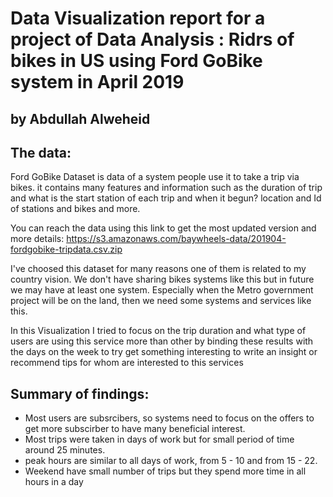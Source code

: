 # Data Visualization report for a project of Data Analysis :  Ridrs of bikes in US using Ford GoBike system in April 2019
## by Abdullah Alweheid

## The data:
Ford GoBike Dataset is data of a system people use it to take a trip via bikes. it contains many features and information such as the duration of trip and what is the start station of each trip and when it begun? location and Id of stations and bikes and more. 

You can reach the data using this link to get the most updated version and more details:
https://s3.amazonaws.com/baywheels-data/201904-fordgobike-tripdata.csv.zip

I've choosed this dataset for many reasons one of them is related to my country vision. We don't have sharing bikes systems like this but in future we may have at least one system. Especially when the Metro government project will be on the land, then we need some systems and services like this.
 
In this Visualization I tried to focus on the trip duration and what type of users are using this service more than other by binding these results with the days on the week to try get something interesting to write an insight or recommend tips for whom are interested to this services

## Summary of findings:
 - Most users are subsrcibers, so systems need to focus on the offers to get more subscirber to have many beneficial interest.
 - Most trips were taken in days of work but for small period of time around 25 minutes.
 - peak hours are similar to all days of work, from 5 - 10  and from  15 - 22.
 - Weekend have small number of trips but they spend more time in all hours in a day

